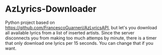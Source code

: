 # AzLyrics-Downloader

Python project based on https://github.com/FrancescoGuarneri/AzLyricsAPI, but let's you download all available lyrics from a list of inserted artists. Since the server disconnects you from making too much attemps by minute, there is a timer that only download one lyrics per 15 seconds. You can change that if you want.

